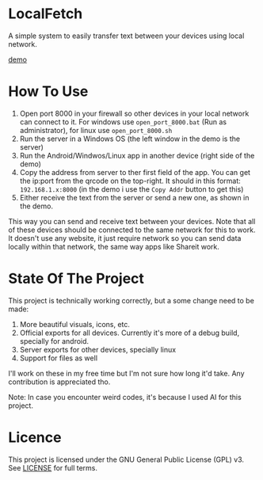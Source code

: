 # LocalFetch

A simple system to easily transfer text between your devices using local network.

[demo](https://github.com/user-attachments/assets/987b48b1-8cbb-40ca-9752-fb162d3d9456)

# How To Use

1. Open port 8000 in your firewall so other devices in your local network can connect to it.
    For windows use `open_port_8000.bat` (Run as administrator), for linux use `open_port_8000.sh`
2. Run the server in a Windows OS (the left window in the demo is the server)
3. Run the Android/Windwos/Linux app in another device (right side of the demo)
4. Copy the address from server to ther first field of the app. You can get the ip:port from
    the qrcode on the top-right. It should in this format: `192.168.1.x:8000` (in the demo i use the `Copy Addr` button to get this)
5. Either receive the text from the server or send a new one, as shown in the demo.

This way you can send and receive text between your devices. Note that all of these devices
should be connected to the same network for this to work. It doesn't use any website, it just require network
so you can send data locally within that network, the same way apps like Shareit work.

# State Of The Project

This project is technically working correctly, but a some change need to be made:

1. More beautiful visuals, icons, etc.
2. Official exports for all devices. Currently it's more of a debug build, specially for android.
3. Server exports for other devices, specially linux
4. Support for files as well

I'll work on these in my free time but I'm not sure how long it'd take. Any contribution is appreciated tho.

Note: In case you encounter weird codes, it's because I used AI for this project.

# Licence

This project is licensed under the GNU General Public License (GPL) v3. See [LICENSE](https://www.gnu.org/licenses/gpl-3.0.en.html) for full terms.
